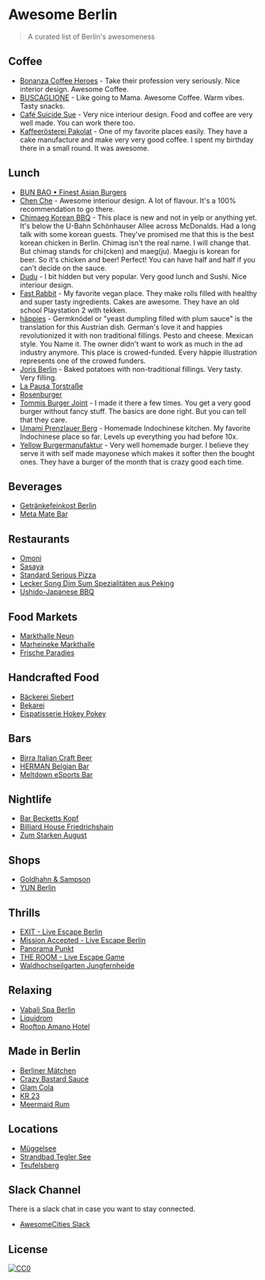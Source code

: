 # Awesome Berlin

> A curated list of Berlin's awesomeness

## Coffee

- [Bonanza Coffee Heroes](https://goo.gl/maps/8ypyJyodVsF2) - Take their profession very seriously. Nice interior design. Awesome Coffee.
- [BUSCAGLIONE](https://goo.gl/maps/trQ8umaJT2Q2) - Like going to Mama. Awesome Coffee. Warm vibes. Tasty snacks.
- [Café Suicide Sue](https://goo.gl/maps/Pbez2TovzNT2) - Very nice interiour design. Food and coffee are very well made. You can work there too.
- [Kaffeerösterei Pakolat](https://goo.gl/maps/jEMsjj1QuAy) - One of my favorite places easily. They have a cake manufacture and make very very good coffee. I spent my birthday there in a small round. It was awesome.

## Lunch

- [BUN BAO • Finest Asian Burgers](https://goo.gl/maps/7FmxRXPBrwC2)
- [Chen Che](https://goo.gl/maps/u3B6eFPNGLq) - Awesome interiour design. A lot of flavour. It's a 100% recommendation to go there.
- [Chimaeg Korean BBQ](https://goo.gl/maps/4ZQj6Ere39v) - This place is new and not in yelp or anything yet. It's below the U-Bahn Schönhauser Allee across McDonalds. Had a long talk with some korean guests. They've promised me that this is the best korean chicken in Berlin. Chimag isn't the real name. I will change that. But chimag stands for chi(cken) and maeg(ju). Maegju is korean for beer. So it's chicken and beer! Perfect! You can have half and half if you can't decide on the sauce.
- [Dudu](https://goo.gl/maps/CRqvDrGoBJM2) - I bit hidden but very popular. Very good lunch and Sushi. Nice interiour design.
- [Fast Rabbit](https://goo.gl/maps/ta9uXebhygx) - My favorite vegan place. They make rolls filled with healthy and super tasty ingredients. Cakes are awesome. They have an old school Playstation 2 with tekken.
- [häppies](https://goo.gl/maps/VhXz4Ent3q32) - Germknödel or "yeast dumpling filled with plum sauce" is the translation for this Austrian dish. German's love it and happies revolutionized it with non traditional fillings. Pesto and cheese. Mexican style. You Name it. The owner didn't want to work as much in the ad industry anymore. This place is crowed-funded. Every häppie illustration represents one of the crowed funders.
- [Joris Berlin](https://goo.gl/maps/GihtTwQWwHS2) - Baked potatoes with non-traditional fillings. Very tasty. Very filling.
- [La Pausa Torstraße](https://goo.gl/maps/W76My2AomSs)
- [Rosenburger](https://goo.gl/maps/VSQjFHuYhuj)
- [Tommis Burger Joint](https://goo.gl/maps/V3cmi6yHTkv) - I made it there a few times. You get a very good burger without fancy stuff. The basics are done right. But you can tell that they care.
- [Umami Prenzlauer Berg](https://goo.gl/maps/tFQ4vGhVAeP2) - Homemade Indochinese kitchen. My favorite Indochinese place so far. Levels up everything you had before 10x.
- [Yellow Burgermanufaktur](https://goo.gl/maps/6TLgnnYfEL52) - Very well homemade burger. I believe they serve it with self made mayonese which makes it softer then the bought ones. They have a burger of the month that is crazy good each time.

## Beverages

- [Getränkefeinkost Berlin](https://goo.gl/maps/iuh2MQSZZYQ2)
- [Meta Mate Bar](https://goo.gl/maps/7duaRBjNGyD2)

## Restaurants

- [Omoni](https://goo.gl/maps/LGtL7fio6x12)
- [Sasaya](https://goo.gl/maps/VfnfnDZrruz)
- [Standard Serious Pizza](https://goo.gl/maps/ZSd5GzitNgK2)
- [Lecker Song Dim Sum Spezialitäten aus Peking](https://goo.gl/maps/XasKmRPKDaQ2)
- [Ushido-Japanese BBQ](https://goo.gl/maps/BGVwkS2jmWR2)

## Food Markets

- [Markthalle Neun](https://goo.gl/maps/PinBwWYjx5H2)
- [Marheineke Markthalle](https://goo.gl/maps/aU43S886ct72)
- [Frische Paradies](https://goo.gl/maps/J2hMP73tsXo)

## Handcrafted Food

- [Bäckerei Siebert](https://goo.gl/maps/8NaNyyEkcRx)
- [Bekarei](https://goo.gl/maps/of5c4HxQZi42)
- [Eispatisserie Hokey Pokey](https://goo.gl/maps/js8grqgrgiE2)

## Bars

- [Birra Italian Craft Beer](https://goo.gl/maps/Bpe6ENHNP9H2)
- [HERMAN Belgian Bar](https://goo.gl/maps/RH9WHa1Ltw42)
- [Meltdown eSports Bar](https://goo.gl/maps/WSdd3vF5hWy)

## Nightlife

- [Bar Becketts Kopf](https://goo.gl/maps/nELrHZjuT6r)
- [Billiard House Friedrichshain](https://goo.gl/maps/8ttaMrHX9hF2)
- [Zum Starken August](https://goo.gl/maps/DgpZWxXipzn)

## Shops

- [Goldhahn & Sampson](https://goo.gl/maps/QMr3aN2aXJr)
- [YUN Berlin](https://goo.gl/maps/fRRCoUBGXvQ2)

## Thrills

- [EXIT - Live Escape Berlin](https://goo.gl/maps/yg6xgNQ3QsJ2)
- [Mission Accepted - Live Escape Berlin](https://goo.gl/maps/VKUKcEcnRWK2)
- [Panorama Punkt](https://goo.gl/maps/RtAwtAEERK22)
- [THE ROOM - Live Escape Game](https://goo.gl/maps/5TEwbqXQ6gQ2)
- [Waldhochseilgarten Jungfernheide](https://goo.gl/maps/N6FMt8hjYzC2)

## Relaxing

- [Vabali Spa Berlin](https://goo.gl/maps/TZBD4UVdWR92)
- [Liquidrom](https://goo.gl/maps/8jseAJTX1132)
- [Rooftop Amano Hotel](https://goo.gl/maps/Y8CacT18Cw92)

## Made in Berlin

- [Berliner Mätchen](http://www.berliner-maetchen.de/)
- [Crazy Bastard Sauce](http://www.crazybsauce.com/)
- [Glam Cola](http://www.glamcola.de/)
- [KR 23](http://www.kr23.theliquorcompany.de/)
- [Meermaid Rum](http://www.meermaid-rum.de/)

## Locations

- [Müggelsee](https://goo.gl/maps/XirmQKnVXx52)
- [Strandbad Tegler See](https://goo.gl/maps/Ubx5Vg79tvm)
- [Teufelsberg](https://goo.gl/maps/98qBFiyMGm62)

## Slack Channel

There is a slack chat in case you want to stay connected.
- [AwesomeCities Slack](http://slack.awesomecities.org)

## License

[![CC0](http://mirrors.creativecommons.org/presskit/buttons/88x31/svg/cc-zero.svg)](https://creativecommons.org/publicdomain/zero/1.0/)

